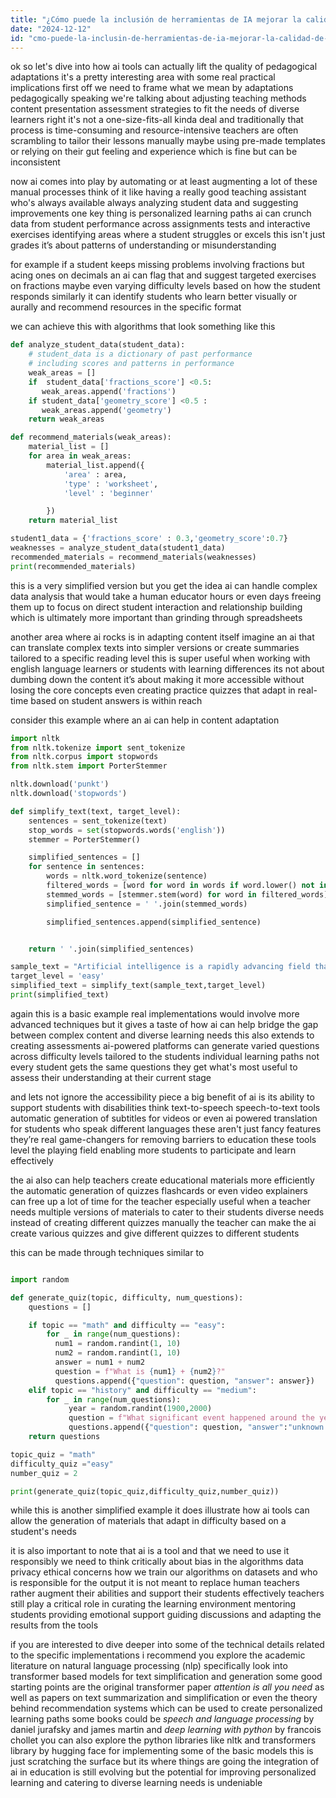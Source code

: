 ```yaml
---
title: "¿Cómo puede la inclusión de herramientas de IA mejorar la calidad de las adaptaciones pedagógicas?"
date: "2024-12-12"
id: "cmo-puede-la-inclusin-de-herramientas-de-ia-mejorar-la-calidad-de-las-adaptaciones-pedaggicas"
---
```


ok so let's dive into how ai tools can actually lift the quality of pedagogical adaptations it's a pretty interesting area with some real practical implications first off we need to frame what we mean by adaptations pedagogically speaking we're talking about adjusting teaching methods content presentation assessment strategies to fit the needs of diverse learners right it's not a one-size-fits-all kinda deal and traditionally that process is time-consuming and resource-intensive teachers are often scrambling to tailor their lessons manually maybe using pre-made templates or relying on their gut feeling and experience which is fine but can be inconsistent

now ai comes into play by automating or at least augmenting a lot of these manual processes think of it like having a really good teaching assistant who's always available always analyzing student data and suggesting improvements one key thing is personalized learning paths ai can crunch data from student performance across assignments tests and interactive exercises identifying areas where a student struggles or excels this isn't just grades it’s about patterns of understanding or misunderstanding

for example if a student keeps missing problems involving fractions but acing ones on decimals an ai can flag that and suggest targeted exercises on fractions maybe even varying difficulty levels based on how the student responds similarly it can identify students who learn better visually or aurally and recommend resources in the specific format

we can achieve this with algorithms that look something like this

```python
def analyze_student_data(student_data):
    # student_data is a dictionary of past performance
    # including scores and patterns in performance
    weak_areas = []
    if  student_data['fractions_score'] <0.5:
       weak_areas.append('fractions')
    if student_data['geometry_score'] <0.5 :
       weak_areas.append('geometry')
    return weak_areas

def recommend_materials(weak_areas):
    material_list = []
    for area in weak_areas:
        material_list.append({
            'area' : area,
            'type' : 'worksheet',
            'level' : 'beginner'

        })
    return material_list

student1_data = {'fractions_score' : 0.3,'geometry_score':0.7}
weaknesses = analyze_student_data(student1_data)
recommended_materials = recommend_materials(weaknesses)
print(recommended_materials)

```

this is a very simplified version but you get the idea ai can handle complex data analysis that would take a human educator hours or even days freeing them up to focus on direct student interaction and relationship building which is ultimately more important than grinding through spreadsheets

another area where ai rocks is in adapting content itself imagine an ai that can translate complex texts into simpler versions or create summaries tailored to a specific reading level this is super useful when working with english language learners or students with learning differences its not about dumbing down the content it’s about making it more accessible without losing the core concepts even creating practice quizzes that adapt in real-time based on student answers is within reach

consider this example where an ai can help in content adaptation

```python
import nltk
from nltk.tokenize import sent_tokenize
from nltk.corpus import stopwords
from nltk.stem import PorterStemmer

nltk.download('punkt')
nltk.download('stopwords')

def simplify_text(text, target_level):
    sentences = sent_tokenize(text)
    stop_words = set(stopwords.words('english'))
    stemmer = PorterStemmer()

    simplified_sentences = []
    for sentence in sentences:
        words = nltk.word_tokenize(sentence)
        filtered_words = [word for word in words if word.lower() not in stop_words]
        stemmed_words = [stemmer.stem(word) for word in filtered_words]
        simplified_sentence = ' '.join(stemmed_words)

        simplified_sentences.append(simplified_sentence)


    return ' '.join(simplified_sentences)

sample_text = "Artificial intelligence is a rapidly advancing field that involves creating intelligent systems capable of performing tasks that typically require human intelligence"
target_level = 'easy'
simplified_text = simplify_text(sample_text,target_level)
print(simplified_text)


```

again this is a basic example real implementations would involve more advanced techniques but it gives a taste of how ai can help bridge the gap between complex content and diverse learning needs this also extends to creating assessments ai-powered platforms can generate varied questions across difficulty levels tailored to the students individual learning paths not every student gets the same questions they get what's most useful to assess their understanding at their current stage

and lets not ignore the accessibility piece a big benefit of ai is its ability to support students with disabilities think text-to-speech speech-to-text tools automatic generation of subtitles for videos or even ai powered translation for students who speak different languages these aren't just fancy features they’re real game-changers for removing barriers to education these tools level the playing field enabling more students to participate and learn effectively

the ai also can help teachers create educational materials more efficiently the automatic generation of quizzes flashcards or even video explainers can free up a lot of time for the teacher especially useful when a teacher needs multiple versions of materials to cater to their students diverse needs instead of creating different quizzes manually the teacher can make the ai create various quizzes and give different quizzes to different students

this can be made through techniques similar to

```python

import random

def generate_quiz(topic, difficulty, num_questions):
    questions = []

    if topic == "math" and difficulty == "easy":
        for _ in range(num_questions):
          num1 = random.randint(1, 10)
          num2 = random.randint(1, 10)
          answer = num1 + num2
          question = f"What is {num1} + {num2}?"
          questions.append({"question": question, "answer": answer})
    elif topic == "history" and difficulty == "medium":
        for _ in range(num_questions):
             year = random.randint(1900,2000)
             question = f"What significant event happened around the year {year}?"
             questions.append({"question": question, "answer":"unknown event at "+str(year)})
    return questions

topic_quiz = "math"
difficulty_quiz ="easy"
number_quiz = 2

print(generate_quiz(topic_quiz,difficulty_quiz,number_quiz))


```
while this is another simplified example it does illustrate how ai tools can allow the generation of materials that adapt in difficulty based on a student's needs

it is also important to note that ai is a tool and that we need to use it responsibly we need to think critically about bias in the algorithms data privacy ethical concerns how we train our algorithms on datasets and who is responsible for the output it is not meant to replace human teachers rather augment their abilities and support their students effectively teachers still play a critical role in curating the learning environment mentoring students providing emotional support guiding discussions and adapting the results from the tools

if you are interested to dive deeper into some of the technical details related to the specific implementations i recommend you explore the academic literature on natural language processing (nlp) specifically look into transformer based models for text simplification and generation some good starting points are the original transformer paper *attention is all you need* as well as papers on text summarization and simplification or even the theory behind recommendation systems which can be used to create personalized learning paths some books could be *speech and language processing* by daniel jurafsky and james martin and *deep learning with python* by francois chollet you can also explore the python libraries like nltk and transformers library by hugging face for implementing some of the basic models this is just scratching the surface but its where things are going the integration of ai in education is still evolving but the potential for improving personalized learning and catering to diverse learning needs is undeniable
